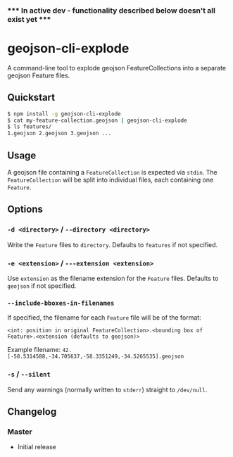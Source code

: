 ### *** In active dev - functionality described below doesn't all exist yet ***

# geojson-cli-explode

A command-line tool to explode geojson FeatureCollections into a separate geojson Feature files.


## Quickstart

```sh
$ npm install -g geojson-cli-explode
$ cat my-feature-collection.geojson | geojson-cli-explode
$ ls features/
1.geojson 2.geojson 3.geojson ...
```

## Usage

A geojson file containing a `FeatureCollection` is expected via `stdin`. The `FeatureCollection` will be split into individual files, each containing one `Feature`.

## Options

### `-d <directory>` / `--directory <directory>`

Write the `Feature` files to `directory`. Defaults to `features` if not specified.

### `-e <extension>` / `---extension <extension>`

Use `extension` as the filename extension for the `Feature` files. Defaults to `geojson` if not specified.

### `--include-bboxes-in-filenames`

If specified, the filename for each `Feature` file will be of the format:

```
<int: position in original FeatureCollection>.<bounding box of Feature>.<extension (defaults to geojson)>
```

Example filename: `42.[-58.5314588,-34.705637,-58.3351249,-34.5265535].geojson`

### `-s` / `--silent`

Send any warnings (normally written to `stderr`) straight to `/dev/null`.

## Changelog

### Master

* Initial release
